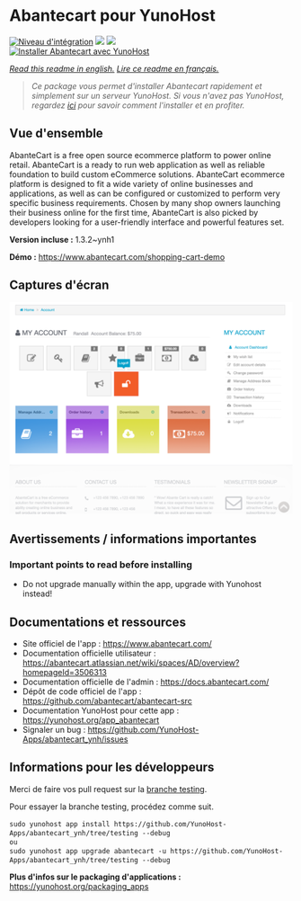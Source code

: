 # Abantecart pour YunoHost

[![Niveau d'intégration](https://dash.yunohost.org/integration/abantecart.svg)](https://dash.yunohost.org/appci/app/abantecart) ![](https://ci-apps.yunohost.org/ci/badges/abantecart.status.svg) ![](https://ci-apps.yunohost.org/ci/badges/abantecart.maintain.svg)  
[![Installer Abantecart avec YunoHost](https://install-app.yunohost.org/install-with-yunohost.svg)](https://install-app.yunohost.org/?app=abantecart)

*[Read this readme in english.](./README.md)*
*[Lire ce readme en français.](./README_fr.md)*

> *Ce package vous permet d'installer Abantecart rapidement et simplement sur un serveur YunoHost.
Si vous n'avez pas YunoHost, regardez [ici](https://yunohost.org/#/install) pour savoir comment l'installer et en profiter.*

## Vue d'ensemble

AbanteCart is a free open source ecommerce platform to power online retail. AbanteCart is a ready to run web application as well as reliable foundation to build custom eCommerce solutions. AbanteCart ecommerce platform is designed to fit a wide variety of online businesses and applications, as well as can be configured or customized to perform very specific business requirements. Chosen by many shop owners launching their business online for the first time, AbanteCart is also picked by developers looking for a user-friendly interface and powerful features set.


**Version incluse :** 1.3.2~ynh1

**Démo :** https://www.abantecart.com/shopping-cart-demo

## Captures d'écran

![](./doc/screenshots/dashboard.png)

## Avertissements / informations importantes

### Important points to read before installing

- Do not upgrade manually within the app, upgrade with Yunohost instead!
## Documentations et ressources

* Site officiel de l'app : https://www.abantecart.com/
* Documentation officielle utilisateur : https://abantecart.atlassian.net/wiki/spaces/AD/overview?homepageId=3506313
* Documentation officielle de l'admin : https://docs.abantecart.com/
* Dépôt de code officiel de l'app : https://github.com/abantecart/abantecart-src
* Documentation YunoHost pour cette app : https://yunohost.org/app_abantecart
* Signaler un bug : https://github.com/YunoHost-Apps/abantecart_ynh/issues

## Informations pour les développeurs

Merci de faire vos pull request sur la [branche testing](https://github.com/YunoHost-Apps/abantecart_ynh/tree/testing).

Pour essayer la branche testing, procédez comme suit.
```
sudo yunohost app install https://github.com/YunoHost-Apps/abantecart_ynh/tree/testing --debug
ou
sudo yunohost app upgrade abantecart -u https://github.com/YunoHost-Apps/abantecart_ynh/tree/testing --debug
```

**Plus d'infos sur le packaging d'applications :** https://yunohost.org/packaging_apps
